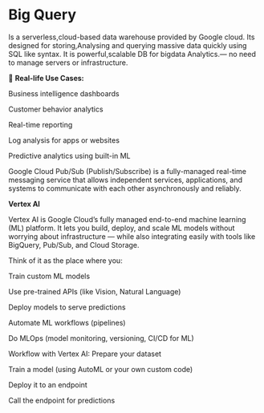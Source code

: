 # Big Query

Is a serverless,cloud-based data warehouse provided by Google cloud.
Its designed for storing,Analysing and querying massive data quickly using SQL like syntax.
It is powerful,scalable DB for bigdata Analytics.— no need to manage servers or infrastructure.

📌 **Real-life Use Cases:**

  Business intelligence dashboards

  Customer behavior analytics

  Real-time reporting

  Log analysis for apps or websites

  Predictive analytics using built-in ML


Google Cloud Pub/Sub (Publish/Subscribe) 
      is a fully-managed real-time messaging service that allows independent services, 
      applications, and systems to communicate with each other asynchronously and reliably.


**Vertex AI**

Vertex AI is Google Cloud’s fully managed end-to-end machine learning (ML) platform.
It lets you build, deploy, and scale ML models without worrying about infrastructure — while also integrating easily with tools like BigQuery, Pub/Sub, and Cloud Storage.

Think of it as the place where you:

Train custom ML models

Use pre-trained APIs (like Vision, Natural Language)

Deploy models to serve predictions

Automate ML workflows (pipelines)

Do MLOps (model monitoring, versioning, CI/CD for ML)


Workflow with Vertex AI:
Prepare your dataset

Train a model (using AutoML or your own custom code)

Deploy it to an endpoint

Call the endpoint for predictions


